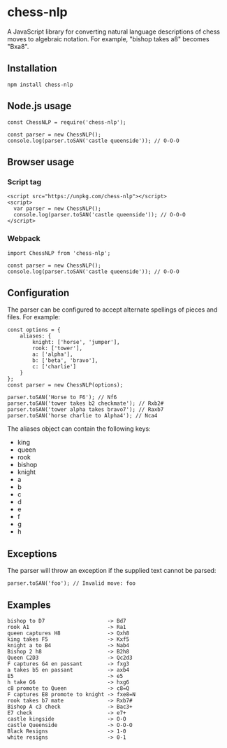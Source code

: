 # chess-nlp

A JavaScript library for converting natural language descriptions of chess moves
to algebraic notation. For example, "bishop takes a8" becomes "Bxa8".

## Installation

    npm install chess-nlp

## Node.js usage

    const ChessNLP = require('chess-nlp');

    const parser = new ChessNLP();
    console.log(parser.toSAN('castle queenside')); // O-O-O

## Browser usage

### Script tag

    <script src="https://unpkg.com/chess-nlp"></script>
    <script>
      var parser = new ChessNLP();
      console.log(parser.toSAN('castle queenside')); // O-O-O
    </script>

### Webpack

    import ChessNLP from 'chess-nlp';

    const parser = new ChessNLP();
    console.log(parser.toSAN('castle queenside')); // O-O-O

## Configuration

The parser can be configured to accept alternate spellings of pieces and files.
For example:

    const options = {
        aliases: {
            knight: ['horse', 'jumper'],
            rook: ['tower'],
            a: ['alpha'],
            b: ['beta', 'bravo'],
            c: ['charlie']
        }
    };
    const parser = new ChessNLP(options);

    parser.toSAN('Horse to F6'); // Nf6
    parser.toSAN('tower takes b2 checkmate'); // Rxb2#
    parser.toSAN('tower alpha takes bravo7'); // Raxb7
    parser.toSAN('horse charlie to Alpha4'); // Nca4

The aliases object can contain the following keys:

* king
* queen
* rook
* bishop
* knight
* a
* b
* c
* d
* e
* f
* g
* h

## Exceptions

The parser will throw an exception if the supplied text cannot be parsed:

    parser.toSAN('foo'); // Invalid move: foo

## Examples

    bishop to D7                    -> Bd7
    rook A1                         -> Ra1
    queen captures H8               -> Qxh8
    king takes F5                   -> Kxf5
    knight a to B4                  -> Nab4
    Bishop 2 h8                     -> B2h8
    Queen C2D3                      -> Qc2d3
    F captures G4 en passant        -> fxg3
    a takes b5 en passant           -> axb4
    E5                              -> e5
    h take G6                       -> hxg6
    c8 promote to Queen             -> c8=Q
    F captures E8 promote to knight -> fxe8=N
    rook takes b7 mate              -> Rxb7#
    Bishop A c3 check               -> Bac3+
    E7 check                        -> e7+
    castle kingside                 -> O-O
    castle Queenside                -> O-O-O
    Black Resigns                   -> 1-0
    white resigns                   -> 0-1
